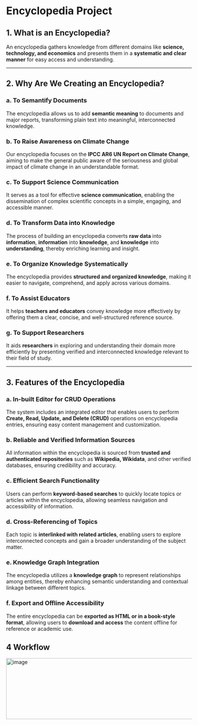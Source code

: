 # Encyclopedia Project

## **1. What is an Encyclopedia?**
An encyclopedia gathers knowledge from different domains like **science, technology, and economics** and presents them in a **systematic and clear manner** for easy access and understanding.

---

## **2. Why Are We Creating an Encyclopedia?**

### **a. To Semantify Documents**
The encyclopedia allows us to add **semantic meaning** to documents and major reports, transforming plain text into meaningful, interconnected knowledge.

### **b. To Raise Awareness on Climate Change**
Our encyclopedia focuses on the **IPCC AR6 UN Report on Climate Change**, aiming to make the general public aware of the seriousness and global impact of climate change in an understandable format.

### **c. To Support Science Communication**
It serves as a tool for effective **science communication**, enabling the dissemination of complex scientific concepts in a simple, engaging, and accessible manner.

### **d. To Transform Data into Knowledge**
The process of building an encyclopedia converts **raw data** into **information**, **information** into **knowledge**, and **knowledge** into **understanding**, thereby enriching learning and insight.

### **e. To Organize Knowledge Systematically**
The encyclopedia provides **structured and organized knowledge**, making it easier to navigate, comprehend, and apply across various domains.

### **f. To Assist Educators**
It helps **teachers and educators** convey knowledge more effectively by offering them a clear, concise, and well-structured reference source.

### **g. To Support Researchers**
It aids **researchers** in exploring and understanding their domain more efficiently by presenting verified and interconnected knowledge relevant to their field of study.

---

## **3. Features of the Encyclopedia**

### **a. In-built Editor for CRUD Operations**
The system includes an integrated editor that enables users to perform **Create, Read, Update, and Delete (CRUD)** operations on encyclopedia entries, ensuring easy content management and customization.

### **b. Reliable and Verified Information Sources**
All information within the encyclopedia is sourced from **trusted and authenticated repositories** such as **Wikipedia, Wikidata**, and other verified databases, ensuring credibility and accuracy.

### **c. Efficient Search Functionality**
Users can perform **keyword-based searches** to quickly locate topics or articles within the encyclopedia, allowing seamless navigation and accessibility of information.

### **d. Cross-Referencing of Topics**
Each topic is **interlinked with related articles**, enabling users to explore interconnected concepts and gain a broader understanding of the subject matter.

### **e. Knowledge Graph Integration**
The encyclopedia utilizes a **knowledge graph** to represent relationships among entities, thereby enhancing semantic understanding and contextual linkage between different topics.

### **f. Export and Offline Accessibility**
The entire encyclopedia can be **exported as HTML or in a book-style format**, allowing users to **download and access** the content offline for reference or academic use.

## **4 Workflow**
<img width="1280" height="165" alt="image" src="https://github.com/user-attachments/assets/1aaa3765-e3fd-4046-989d-c6a36d97aadf" />


